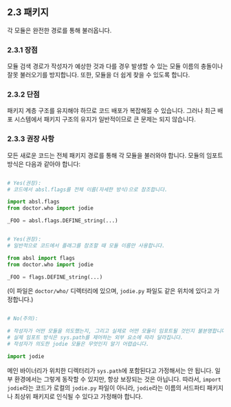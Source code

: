 ## 2.3 패키지

각 모듈은 완전한 경로를 통해 불러옵니다.

### 2.3.1 장점

모듈 검색 경로가 작성자가 예상한 것과 다를 경우 발생할 수 있는 모듈 이름의 충돌이나 잘못 불러오기를 방지합니다.
또한, 모듈을 더 쉽게 찾을 수 있도록 합니다.

### 2.3.2 단점

패키지 계층 구조를 유지해야 하므로 코드 배포가 복잡해질 수 있습니다.
그러나 최근 배포 시스템에서 패키지 구조의 유지가 일반적이므로 큰 문제는 되지 않습니다.

### 2.3.3 권장 사항

모든 새로운 코드는 전체 패키지 경로를 통해 각 모듈을 불러와야 합니다.
모듈의 임포트 방식은 다음과 같아야 합니다:

```python

# Yes(권장):
# 코드에서 absl.flags를 전체 이름(자세한 방식)으로 참조합니다.

import absl.flags
from doctor.who import jodie

_FOO = absl.flags.DEFINE_string(...)
```

```python

# Yes(권장):
# 일반적으로 코드에서 플래그를 참조할 때 모듈 이름만 사용합니다.

from absl import flags
from doctor.who import jodie

_FOO = flags.DEFINE_string(...)
```

(이 파일은 `doctor/who/` 디렉터리에 있으며, `jodie.py` 파일도 같은 위치에 있다고 가정합니다.)

```python

# No(주의):

# 작성자가 어떤 모듈을 의도했는지, 그리고 실제로 어떤 모듈이 임포트될 것인지 불분명합니다.
# 실제 임포트 방식은 sys.path를 제어하는 외부 요소에 따라 달라집니다.
# 작성자가 의도한 jodie 모듈은 무엇인지 알기 어렵습니다.

import jodie
```

메인 바이너리가 위치한 디렉터리가 `sys.path`에 포함된다고 가정해서는 안 됩니다.
일부 환경에서는 그렇게 동작할 수 있지만, 항상 보장되는 것은 아닙니다.
따라서, `import jodie`라는 코드가 로컬의 `jodie.py` 파일이 아니라, `jodie`라는 이름의 서드파티 패키지나 최상위 패키지로 인식될 수 있다고 가정해야 합니다.
